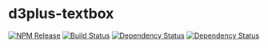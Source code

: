 # d3plus-textbox

[![NPM Release](http://img.shields.io/npm/v/d3plus-textbox.svg?style=flat-square)](https://www.npmjs.org/package/d3plus-textbox)
[![Build Status](https://travis-ci.org/d3plus/d3plus-textbox.svg?branch=master)](https://travis-ci.org/d3plus/d3plus-textbox)
[![Dependency Status](http://img.shields.io/david/d3plus/d3plus-textbox.svg?style=flat-square)](https://david-dm.org/d3plus/d3plus-textbox)
[![Dependency Status](http://img.shields.io/david/dev/d3plus/d3plus-textbox.svg?style=flat-square)](https://david-dm.org/d3plus/d3plus-textbox#info=devDependencies)

